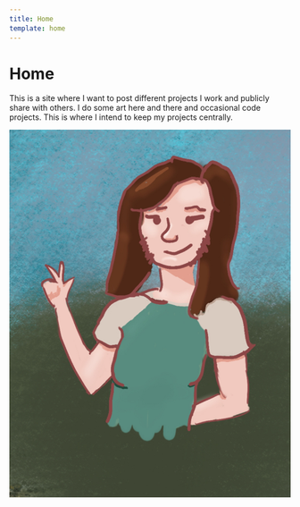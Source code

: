 ```yaml
---
title: Home
template: home
---
```


# Home

This is a site where I want to post different projects I work and publicly share with others. I do some art here and there and occasional code projects. This is where I intend to keep my projects centrally. 

![self portrait](self_portrait.png)